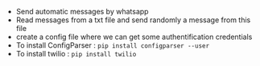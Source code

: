 - Send automatic messages by whatsapp
- Read messages from a txt file and send randomly a message from this file
- create a config file where we can get some authentification credentials
- To install ConfigParser : `pip install configparser --user`
- To install twilio : `pip install twilio`
